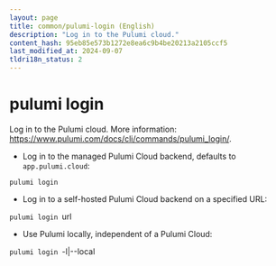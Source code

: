 ```yaml
---
layout: page
title: common/pulumi-login (English)
description: "Log in to the Pulumi cloud."
content_hash: 95eb85e573b1272e8ea6c9b4be20213a2105ccf5
last_modified_at: 2024-09-07
tldri18n_status: 2
---
```

# pulumi login

Log in to the Pulumi cloud.
More information: <https://www.pulumi.com/docs/cli/commands/pulumi_login/>.

- Log in to the managed Pulumi Cloud backend, defaults to `app.pulumi.cloud`:

`pulumi login`

- Log in to a self-hosted Pulumi Cloud backend on a specified URL:

`pulumi login `<span class="tldr-var badge badge-pill bg-dark-lm bg-white-dm text-white-lm text-dark-dm font-weight-bold">url</span>

- Use Pulumi locally, independent of a Pulumi Cloud:

`pulumi login `<span class="tldr-var badge badge-pill bg-dark-lm bg-white-dm text-white-lm text-dark-dm font-weight-bold">-l|--local</span>
